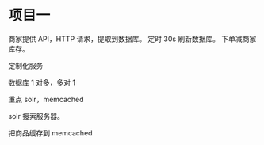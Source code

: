 # 项目一

商家提供 API，HTTP 请求，提取到数据库。
定时 30s 刷新数据库。
下单减商家库存。

定制化服务

数据库 1 对多，多对 1

重点 solr，memcached

solr 搜索服务器。

把商品缓存到 memcached 
